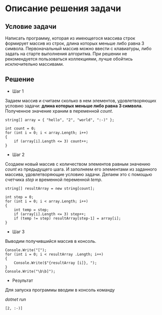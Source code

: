# Описание решения задачи

## Условие задачи
Написать программу, которая из имеющегося массива строк формирует массив из строк, длина которых
меньше либо равна 3 символа. Первоначальный массив можно ввести с клавиатуры, либо задать на старте
выполнения алгоритма. При решении не рекомендуется пользоваться коллекциями, лучше обойтись
исключительно массивами.

## Решение     
* Шаг 1

Задаем массив и считаем сколько в нем элементов, удовлетворяющих условию задачи: **длина которых
меньше либо равна 3 символа**. Полученное значение храним в переменной *count*.

    string[] array = { "hello", "2", "world", ":-)" };

    int count = 0;
    for (int i = 0; i < array.Length; i++)
    {
        if (array[i].Length <= 3) count++;
    }
* Шаг 2

Создаем новый массив с количеством элементов равным значению *count* из предыдущего шага. И заполняем его элементами из заданного массива, удовлетворяющие условию задачи. Делаем это с помощью счетчика *step* и временной переменной *temp*.

    string[] resultArray = new string[count];

    int step = 0;
    for (int i = 0; i < array.Length; i++)
    {
        int temp = step;
        if (array[i].Length <= 3) step++;
        if (temp != step) resultArray[step-1] = array[i];
    }

* Шаг 3

Выводим получившийся массив в консоль.

    Console.Write("[");
    for (int i = 0; i < resultArray .Length; i++)
    {
        Console.Write($"{resultArray [i]}, ");
    }
    Console.Write("\b\b]");

* Результат

Для запуска программы вводим в консоль команду 

*dotnet run*

    [2, :-)] 